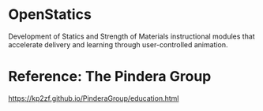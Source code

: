# OpenStatics
Development of Statics and Strength of Materials instructional modules that accelerate delivery and learning through user-controlled animation.

# Reference: The Pindera Group
https://kp2zf.github.io/PinderaGroup/education.html
